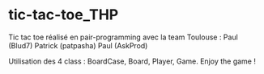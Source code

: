 # tic-tac-toe_THP

Tic tac toe réalisé en pair-programming avec la team Toulouse :
Paul (Blud7)
Patrick (patpasha)
Paul (AskProd)

Utilisation des 4 class : BoardCase, Board, Player, Game.
Enjoy the game !
